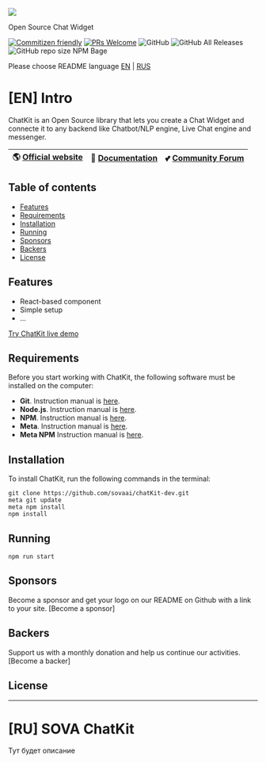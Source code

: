 ![](https://downloader.disk.yandex.ru/preview/c49e7d2190f2a024051d285134c8bd7836b58a15a98c05b16631bcfef91fd3d6/5ee8c387/lw1JxvG-c6UfUVAt9A0-VCaHT3jFZZDIvSOML2sbkaoS-38JnRAgyo4HZ71POXsvfq6MWSKzyPzi3U4gVgVShg==?uid=0&filename=Group+445.png&disposition=inline&hash=&limit=0&content_type=image%2Fpng&tknv=v2&owner_uid=1130000039975700&size=2048x2048)

Open Source Chat Widget

<p align="left">
<a href="http://commitizen.github.io/cz-cli/">
  <img src="https://img.shields.io/badge/commitizen-friendly-brightgreen.svg" alt="Commitizen friendly"></a>
<a href="http://makeapullrequest.com">
	<img alt="PRs Welcome" src="https://img.shields.io/badge/PRs-welcome-brightgreen"></a>
<img alt="GitHub" src="https://img.shields.io/github/license/sovaai/chatKit-dev">
<img alt="GitHub All Releases" src="https://img.shields.io/github/downloads/sovaai/chatKit-dev/total">
<img alt="GitHub repo size" src="https://img.shields.io/github/repo-size/sovaai/chatKit-dev">
NPM Bage
</p>

Please choose README language [EN](#[en]-chatkit) | [RUS](#[ru]-chatkit)

# [EN] Intro 

ChatKit is an Open Source library that lets you create a Chat Widget and connecte it to any backend like Chatbot/NLP engine, Live Chat engine and messenger.

🌎 [Official website](https://www.sova.ai)  | 📖 [Documentation](https://docs) | 💕 [Community Forum](https://www.forum.sova.ai)
----- | ----- | -----

## Table of contents

* [Features](#features)
* [Requirements](#requirements)
* [Installation](#installation)
* [Running](#running)
* [Sponsors](#sponsors)
* [Backers](#backers)
* [License](#license)

## Features

* React-based component
* Simple setup
* ...

[Try ChatKit live demo](https://demo-chat-kit.herokuapp.com/)

## Requirements

Before you start working with ChatKit, the following software must be installed on the computer:

* **Git**. Instruction manual is [here](https://git-scm.com/downloads).
* **Node.js**. Instruction manual is [here](https://nodejs.org/en/download/).
* **NPM**. Instruction manual is [here](https://docs.npmjs.com/downloading-and-installing-node-js-and-npm).
* **Meta**. Instruction manual is [here](https://www.npmjs.com/package/meta).
* **Meta NPM** Instruction manual is [here](https://www.npmjs.com/package/meta-npm).

## Installation

To install ChatKit, run the following commands in the terminal:

~~~console
git clone https://github.com/sovaai/chatKit-dev.git
meta git update
meta npm install
npm install
~~~

## Running


~~~console
npm run start
~~~

## Sponsors

Become a sponsor and get your logo on our README on Github with a link to your site. [Become a sponsor]

## Backers

Support us with a monthly donation and help us continue our activities. [Become a backer]

## License

---

# [RU] SOVA ChatKit 

Тут будет описание

